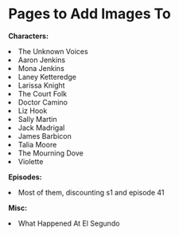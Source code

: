 <h1>Pages to Add Images To</h1>

<b>Characters:</b>
<li>The Unknown Voices</li>
<li>Aaron Jenkins</li>
<li>Mona Jenkins</li>
<li>Laney Ketteredge</li>
<li>Larissa Knight</li>
<li>The Court Folk</li>
<li>Doctor Camino</li>
<li>Liz Hook</li>
<li>Sally Martin</li>
<li>Jack Madrigal</li>
<li>James Barbicon</li>
<li>Talia Moore</li>
<li>The Mourning Dove</li>
<li>Violette</li>

<b>Episodes:</b>
<li>Most of them, discounting s1 and episode 41</li>


<b>Misc:</b>
<li>What Happened At El Segundo</li>
